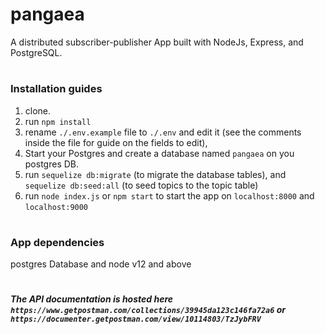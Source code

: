 # pangaea
A distributed subscriber-publisher App built with NodeJs, Express, and PostgreSQL.

# <h3> Installation guides </h3>

1. clone.<br>
2. run `npm install`<br>
3. rename `./.env.example` file to `./.env` and edit it (see the comments inside the file for guide on the fields to edit), <br>
4. Start your Postgres and create a database named `pangaea` on you postgres DB.
5. run `sequelize db:migrate` (to migrate the database tables), and `sequelize db:seed:all` (to seed topics to the topic table) <br>
6. run `node index.js` or `npm start` to start the app on `localhost:8000` and `localhost:9000` <br>

# <h3> App dependencies </h3>
postgres Database and node v12 and above

# <h5> The API documentation is hosted here `https://www.getpostman.com/collections/39945da123c146fa72a6` or `https://documenter.getpostman.com/view/10114803/TzJybFRV` </h5>
